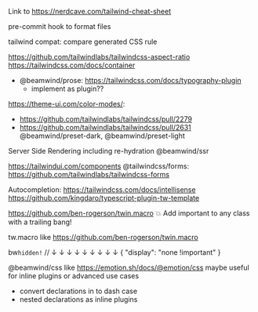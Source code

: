 Link to https://nerdcave.com/tailwind-cheat-sheet

pre-commit hook to format files

tailwind compat: compare generated CSS rule

https://github.com/tailwindlabs/tailwindcss-aspect-ratio
https://tailwindcss.com/docs/container

- @beamwind/prose: https://tailwindcss.com/docs/typography-plugin
  - implement as plugin??

https://theme-ui.com/color-modes/:

- https://github.com/tailwindlabs/tailwindcss/pull/2279
- https://github.com/tailwindlabs/tailwindcss/pull/2631
  @beamwind/preset-dark, @beamwind/preset-light

Server Side Rendering including re-hydration
@beamwind/ssr

https://tailwindui.com/components
@tailwindcss/forms: https://github.com/tailwindlabs/tailwindcss-forms

Autocompletion:
https://tailwindcss.com/docs/intellisense
https://github.com/kingdaro/typescript-plugin-tw-template

https://github.com/ben-rogerson/twin.macro
💥 Add important to any class with a trailing bang!

tw.macro like https://github.com/ben-rogerson/twin.macro

bw`hidden!`
// ↓ ↓ ↓ ↓ ↓ ↓ ↓ ↓ ↓
{ "display": "none !important" }

@beamwind/css like https://emotion.sh/docs/@emotion/css
maybe useful for inline plugins or advanced use cases

- convert declarations in to dash case
- nested declarations as inline plugins
